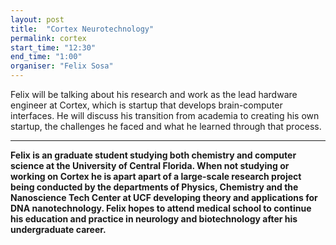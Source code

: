 ```yaml
---
layout: post
title:  "Cortex Neurotechnology"
permalink: cortex
start_time: "12:30"
end_time: "1:00"
organiser: "Felix Sosa"
---
```


Felix will be talking about his research and work as the lead hardware engineer at Cortex, which is startup that develops brain-computer interfaces. He will discuss his transition from academia to creating his own startup, the challenges he faced and what he learned through that process. 

---

**Felix is an graduate student studying both chemistry and computer science at the University of Central Florida. When not studying or working on Cortex he is apart apart of a large-scale research project being conducted by the departments of Physics, Chemistry and the Nanoscience Tech Center at UCF developing theory and applications for DNA nanotechnology. Felix hopes to attend medical school to continue his education and practice in neurology and biotechnology after his undergraduate career.**
